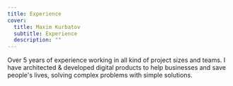 ```yaml
---
title: Experience
cover:
  title: Maxim Kurbatov
  subtitle: Experience
  description: ""
---
```


Over 5 years of experience working in all kind of project sizes and teams.
I have architected & developed digital products to help businesses and save people's lives, solving complex problems with simple solutions.

